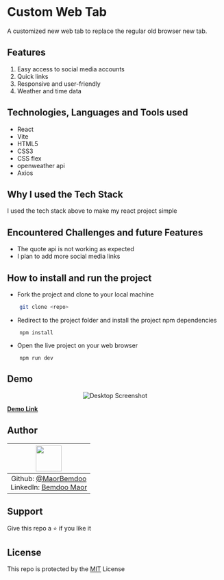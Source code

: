 # Custom Web Tab
A customized new web tab to replace the regular old browser new tab.

## Features

1. Easy access to social media accounts
2. Quick links
3. Responsive and user-friendly
4. Weather and time data

## Technologies, Languages and Tools used

- React
- Vite
- HTML5
- CSS3
- CSS flex
- openweather api
- Axios

## Why I used the Tech Stack

I used the tech stack above to make my react project simple

## Encountered Challenges and future Features

- The quote api is not working as expected
- I plan to add more social media links

## How to install and run the project

- Fork the project and clone to your local machine
```bash
    git clone <repo>
```
- Redirect to the project folder and install the project npm dependencies
```node
    npm install
```
- Open the live project on your web browser
```node
    npm run dev
```

## Demo

<div align="center">
    <img src="src/assets/screenshot.jpg" alt="Desktop Screenshot">
</div>

**[Demo Link]()**

## Author

| <img src="https://github.com/MaorBemdoo.png" width="60px"/> |
|:--:|
|Github: [@MaorBemdoo](https://github.com/MaorBemdoo) <br> LinkedIn: [Bemdoo Maor](https://www.linkedin.com/in/bemdoo-maor-449698279/)|

## Support

Give this repo a ⭐ if you like it

## License

This repo is protected by the [MIT](LICENSE) License
